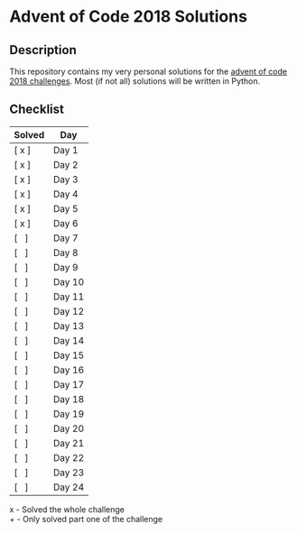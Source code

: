 # Advent of Code 2018 Solutions #
## Description ##
This repository contains my very personal solutions for
the [advent of code 2018 challenges](https://adventofcode.com/2018).
Most (if not all) solutions will be written in Python.

## Checklist ##
| Solved | Day |
| ---------- | ---------- |
| [ x ] | Day 1 |
| [ x ] | Day 2 |
| [ x ] | Day 3 |
| [ x ] | Day 4 |
| [ x ] | Day 5 |
| [ x ] | Day 6 |
| [ &nbsp; ] | Day 7 |
| [ &nbsp; ] | Day 8 |
| [ &nbsp; ] | Day 9 |
| [ &nbsp; ] | Day 10 |
| [ &nbsp; ] | Day 11 |
| [ &nbsp; ] | Day 12 |
| [ &nbsp; ] | Day 13 |
| [ &nbsp; ] | Day 14 |
| [ &nbsp; ] | Day 15 |
| [ &nbsp; ] | Day 16 |
| [ &nbsp; ] | Day 17 |
| [ &nbsp; ] | Day 18 |
| [ &nbsp; ] | Day 19 |
| [ &nbsp; ] | Day 20 |
| [ &nbsp; ] | Day 21 |
| [ &nbsp; ] | Day 22 |
| [ &nbsp; ] | Day 23 |
| [ &nbsp; ] | Day 24 |

x - Solved the whole challenge<br>
\+ - Only solved part one of the challenge
